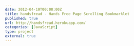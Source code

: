 ```yaml
---
date: 2012-04-10T00:00:00Z
title: handsfread - Hands Free Page Scrolling Bookmarklet
published: true
url: http://handsfread.herokuapp.com/
categories: [JavaScript]
type: project
external: true
---
```

